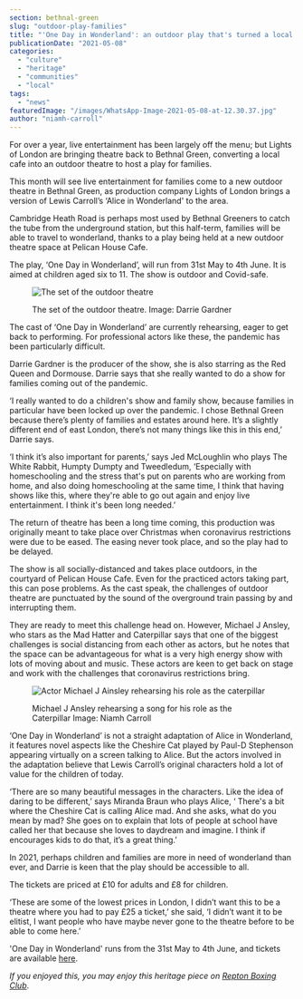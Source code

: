 ```yaml
---
section: bethnal-green
slug: "outdoor-play-families"
title: "'One Day in Wonderland': an outdoor play that's turned a local cafe into a theatre"
publicationDate: "2021-05-08"
categories: 
  - "culture"
  - "heritage"
  - "communities"
  - "local"
tags: 
  - "news"
featuredImage: "/images/WhatsApp-Image-2021-05-08-at-12.30.37.jpg"
author: "niamh-carroll"
---
```


For over a year, live entertainment has been largely off the menu; but Lights of London are bringing theatre back to Bethnal Green, converting a local cafe into an outdoor theatre to host a play for families.

This month will see live entertainment for families come to a new outdoor theatre in Bethnal Green, as production company Lights of London brings a version of Lewis Carroll’s ‘Alice in Wonderland' to the area. 

Cambridge Heath Road is perhaps most used by Bethnal Greeners to catch the tube from the underground station, but this half-term, families will be able to travel to wonderland, thanks to a play being held at a new outdoor theatre space at Pelican House Cafe. 

The play, ‘One Day in Wonderland’, will run from 31st May to 4th June. It is aimed at children aged six to 11. The show is outdoor and Covid-safe.

<figure>

![The set of the outdoor theatre](/images/WhatsApp-Image-2021-05-04-at-18.22.59.jpg)

<figcaption>

The set of the outdoor theatre. Image: Darrie Gardner

</figcaption>

</figure>

The cast of ‘One Day in Wonderland’ are currently rehearsing, eager to get back to performing. For professional actors like these, the pandemic has been particularly difficult.

Darrie Gardner is the producer of the show, she is also starring as the Red Queen and Dormouse. Darrie says that she really wanted to do a show for families coming out of the pandemic.

‘I really wanted to do a children's show and family show, because families in particular have been locked up over the pandemic. I chose Bethnal Green because there’s plenty of families and estates around here. It’s a slightly different end of east London, there’s not many things like this in this end,’ Darrie says.

‘I think it’s also important for parents,’ says Jed McLoughlin who plays The White Rabbit, Humpty Dumpty and Tweedledum, ‘Especially with homeschooling and the stress that's put on parents who are working from home, and also doing homeschooling at the same time, I think that having shows like this, where they're able to go out again and enjoy live entertainment. I think it's been long needed.’ 

The return of theatre has been a long time coming, this production was originally meant to take place over Christmas when coronavirus restrictions were due to be eased. The easing never took place, and so the play had to be delayed. 

The show is all socially-distanced and takes place outdoors, in the courtyard of Pelican House Cafe. Even for the practiced actors taking part, this can pose problems. As the cast speak, the challenges of outdoor theatre are punctuated by the sound of the overground train passing by and interrupting them. 

They are ready to meet this challenge head on. However, Michael J Ansley, who stars as the Mad Hatter and Caterpillar says that one of the biggest challenges is social distancing from each other as actors, but he notes that the space can be advantageous for what is a very high energy show with lots of moving about and music. These actors are keen to get back on stage and work with the challenges that coronavirus restrictions bring. 

<figure>

![Actor Michael J Ainsley rehearsing his role as the caterpillar](/images/WhatsApp-Image-2021-05-08-at-12.30.38-2.jpg)

<figcaption>

Michael J Ansley rehearsing a song for his role as the Caterpillar Image: Niamh Carroll

</figcaption>

</figure>

‘One Day in Wonderland’ is not a straight adaptation of Alice in Wonderland, it features novel aspects like the Cheshire Cat played by Paul-D Stephenson appearing virtually on a screen talking to Alice. But the actors involved in the adaptation believe that Lewis Carroll’s original characters hold a lot of value for the children of today. 

‘There are so many beautiful messages in the characters. Like the idea of daring to be different,’ says Miranda Braun who plays Alice, ‘ There's a bit where the Cheshire Cat is calling Alice mad. And she asks, what do you mean by mad? She goes on to explain that lots of people at school have called her that because she loves to daydream and imagine. I think if encourages kids to do that, it’s a great thing.’

In 2021, perhaps children and families are more in need of wonderland than ever, and Darrie is keen that the play should be accessible to all. 

The tickets are priced at £10 for adults and £8 for children. 

‘These are some of the lowest prices in London, I didn’t want this to be a theatre where you had to pay £25 a ticket,’ she said, ‘I didn’t want it to be elitist, I want people who have maybe never gone to the theatre before to be able to come here.’ 

'One Day in Wonderland' runs from the 31st May to 4th June, and tickets are available [here](https://www.ticketsource.co.uk/whats-on/bethnal-green/pelican-house-pop-up-theatre/one-day-in-wonderland/e-bxkpbp).

_If you enjoyed this, you may enjoy this heritage piece on [Repton Boxing Club](https://bethnalgreenlondon.co.uk/repton-boxing-club-history/)_.
